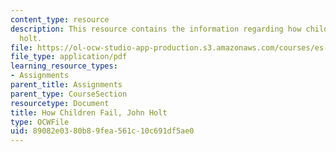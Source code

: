 ```yaml
---
content_type: resource
description: This resource contains the information regarding how children fail, john
  holt.
file: https://ol-ocw-studio-app-production.s3.amazonaws.com/courses/es-291-learning-seminar-experiments-in-education-spring-2003/89082e0380b89fea561c10c691df5ae0_MITES_291S03_1b_holt.pdf
file_type: application/pdf
learning_resource_types:
- Assignments
parent_title: Assignments
parent_type: CourseSection
resourcetype: Document
title: How Children Fail, John Holt
type: OCWFile
uid: 89082e03-80b8-9fea-561c-10c691df5ae0
---
```

